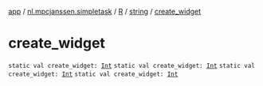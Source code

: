 [app](../../../index.md) / [nl.mpcjanssen.simpletask](../../index.md) / [R](../index.md) / [string](index.md) / [create_widget](.)

# create_widget

`static val create_widget: `[`Int`](https://kotlinlang.org/api/latest/jvm/stdlib/kotlin/-int/index.html)
`static val create_widget: `[`Int`](https://kotlinlang.org/api/latest/jvm/stdlib/kotlin/-int/index.html)
`static val create_widget: `[`Int`](https://kotlinlang.org/api/latest/jvm/stdlib/kotlin/-int/index.html)
`static val create_widget: `[`Int`](https://kotlinlang.org/api/latest/jvm/stdlib/kotlin/-int/index.html)